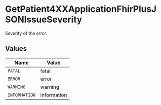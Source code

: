 # GetPatient4XXApplicationFhirPlusJSONIssueSeverity

Severity of the error.


## Values

| Name          | Value         |
| ------------- | ------------- |
| `FATAL`       | fatal         |
| `ERROR`       | error         |
| `WARNING`     | warning       |
| `INFORMATION` | information   |